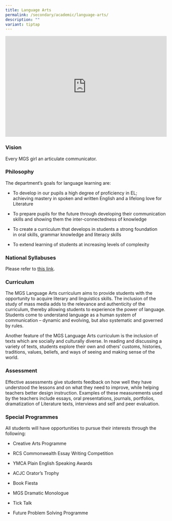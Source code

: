 ```yaml
---
title: Language Arts
permalink: /secondary/academic/language-arts/
description: ""
variant: tiptap
---
```

<div class="iframe-wrapper"><iframe height="315" width="100%" allowfullscreen="true" frameborder="0" src="https://docs.google.com/presentation/d/e/2PACX-1vRh5v2KcM72WbMPPv6dIUE9rr2gworrvK0knM0BwCQSRuh80wFl9cRCCxHJd7twA59qBTb7jw22gi4Z/embed?start=false&amp;loop=false&amp;delayms=3000"></iframe></div><h3>Vision</h3><p>Every MGS girl an articulate communicator.</p><h3>Philosophy</h3><p>The department’s goals for language learning are:</p><ul data-tight="true" class="tight"><li><p>To develop in our pupils a high degree of proficiency in EL; achieving&nbsp;mastery in spoken and written English and a lifelong love for Literature</p></li><li><p>To prepare pupils for the future through developing their communication skills and showing them the inter-connectedness of&nbsp;knowledge</p></li><li><p>To create a curriculum that develops in students a strong foundation in&nbsp;oral skills, grammar knowledge and literacy skills&nbsp;</p></li><li><p>To extend learning of students at increasing levels of complexity</p></li></ul><h3>National Syllabuses</h3><p>Please refer to&nbsp;<a href="https://www.moe.gov.sg/secondary/courses/express/electives#subjects" rel="noopener noreferrer nofollow" target="_blank">this link</a>.</p><h3>Curriculum</h3><p>The MGS Language Arts curriculum aims to provide students with the opportunity to acquire literary and linguistics skills. The inclusion of the study of mass media adds to the relevance and authenticity of the curriculum, thereby allowing students to experience the power of language. Students come to understand language as a human system of communication – dynamic and evolving, but also systematic and governed by rules.</p><p>Another feature of the MGS Language Arts curriculum is the inclusion of texts which are socially and culturally diverse. In reading and discussing a variety of texts, students explore their own and others’ customs, histories, traditions, values, beliefs, and ways of seeing and making sense of the world.</p><h3>Assessment</h3><p>Effective assessments give students feedback on how well they have understood the lessons and on what they need to improve, while helping teachers better design instruction. Examples of these measurements used by the teachers include essays, oral presentations, journals, portfolios, dramatization of Literature texts, interviews and self and peer evaluation.</p><h3>Special Programmes</h3><p>All students will have opportunities to pursue their interests through the following:</p><ul data-tight="true" class="tight"><li><p>Creative Arts Programme</p></li><li><p>RCS Commonwealth Essay Writing Competition</p></li><li><p>YMCA Plain English Speaking Awards</p></li><li><p>ACJC Orator’s Trophy</p></li><li><p>Book Fiesta</p></li><li><p>MGS Dramatic Monologue</p></li><li><p>Tick Talk</p></li><li><p>Future Problem Solving Programme</p></li></ul><p></p>